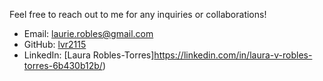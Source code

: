 Feel free to reach out to me for any inquiries or collaborations!

- Email: [laurie.robles@gmail.com](mailto:laurie.robles@gmail.com)
- GitHub: [lvr2115](https://github.com/lvr2115)
- LinkedIn: [Laura Robles-Torres]https://linkedin.com/in/laura-v-robles-torres-6b430b12b/)